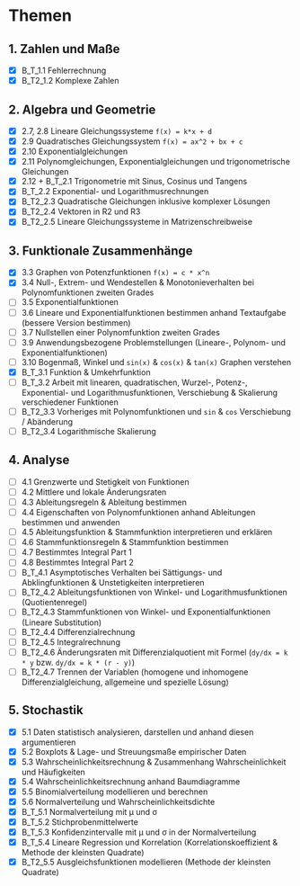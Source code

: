 # Themen 
## 1. Zahlen und Maße
- [x] B_T_1.1 Fehlerrechnung
- [x] B_T2_1.2 Komplexe Zahlen 

## 2. Algebra und Geometrie
- [x] 2.7, 2.8 Lineare Gleichungssysteme `f(x) = k*x + d`
- [x] 2.9 Quadratisches Gleichungssystem `f(x) = ax^2 + bx + c`
- [x] 2.10 Exponentialgleichungen
- [x] 2.11 Polynomgleichungen, Exponentialgleichungen und trigonometrische Gleichungen
- [x] 2.12 + B_T_2.1 Trigonometrie mit Sinus, Cosinus und Tangens
- [x] B_T_2.2 Exponential- und Logarithmusrechnungen
- [x] B_T2_2.3 Quadratische Gleichungen inklusive komplexer Lösungen
- [x] B_T2_2.4 Vektoren in R2 und R3
- [x] B_T2_2.5 Lineare Gleichungssysteme in Matrizenschreibweise

## 3. Funktionale Zusammenhänge
- [x] 3.3 Graphen von Potenzfunktionen `f(x) = c * x^n`
- [x] 3.4 Null-, Extrem- und Wendestellen & Monotonieverhalten bei Polynomfunktionen zweiten Grades
- [ ] 3.5 Exponentialfunktionen
- [ ] 3.6 Lineare und Exponentialfunktionen bestimmen anhand Textaufgabe (bessere Version bestimmen)
- [ ] 3.7 Nullstellen einer Polynomfunktion zweiten Grades
- [ ] 3.9 Anwendungsbezogene Problemstellungen (Lineare-, Polynom- und Exponentialfunktionen)
- [ ] 3.10 Bogenmaß, Winkel und `sin(x)` & `cos(x)` & `tan(x)` Graphen verstehen
- [x] B_T_3.1 Funktion & Umkehrfunktion
- [ ] B_T_3.2 Arbeit mit linearen, quadratischen, Wurzel-, Potenz-, Exponential- und Logarithmusfunktionen, Verschiebung & Skalierung verschiedener Funktionen
- [ ] B_T2_3.3 Vorheriges mit Polynomfunktionen und `sin` & `cos` Verschiebung / Abänderung
- [ ] B_T2_3.4 Logarithmische Skalierung

## 4. Analyse
- [ ] 4.1 Grenzwerte und Stetigkeit von Funktionen
- [ ] 4.2 Mittlere und lokale Änderungsraten
- [ ] 4.3 Ableitungsregeln & Ableitung bestimmen
- [ ] 4.4 Eigenschaften von Polynomfunktionen anhand Ableitungen bestimmen und anwenden
- [ ] 4.5 Ableitungsfunktion & Stammfunktion interpretieren und erklären
- [ ] 4.6 Stammfunktionsregeln & Stammfunktion bestimmen
- [ ] 4.7 Bestimmtes Integral Part 1
- [ ] 4.8 Bestimmtes Integral Part 2
- [ ] B_T_4.1 Asymptotisches Verhalten bei Sättigungs- und Abklingfunktionen & Unstetigkeiten interpretieren
- [ ] B_T2_4.2 Ableitungsfunktionen von Winkel- und Logarithmusfunktionen (Quotientenregel)
- [ ] B_T2_4.3 Stammfunktionen von Winkel- und Exponentialfunktionen (Lineare Substitution)
- [ ] B_T2_4.4 Differenzialrechnung
- [ ] B_T2_4.5 Integralrechnung
- [ ] B_T2_4.6 Änderungsraten mit Differenzialquotient mit Formel (`dy/dx = k * y` bzw. `dy/dx = k * (r - y)`)
- [ ] B_T2_4.7 Trennen der Variablen (homogene und inhomogene Differenzialgleichung, allgemeine und spezielle Lösung)

## 5. Stochastik
- [x] 5.1 Daten statistisch analysieren, darstellen und anhand diesen argumentieren
- [x] 5.2 Boxplots & Lage- und Streuungsmaße empirischer Daten
- [x] 5.3 Wahrscheinlichkeitsrechnung & Zusammenhang Wahrscheinlichkeit und Häufigkeiten
- [x] 5.4 Wahrscheinlichkeitsrechnung anhand Baumdiagramme
- [x] 5.5 Binomialverteilung modellieren und berechnen
- [x] 5.6 Normalverteilung und Wahrscheinlichkeitsdichte
- [x] B_T_5.1 Normalverteilung mit μ und σ
- [x] B_T_5.2 Stichprobenmittelwerte
- [x] B_T_5.3 Konfidenzintervalle mit μ und σ in der Normalverteilung
- [x] B_T_5.4 Lineare Regression und Korrelation (Korrelationskoeffizient & Methode der kleinsten Quadrate)
- [x] B_T2_5.5 Ausgleichsfunktionen modellieren (Methode der kleinsten Quadrate)

